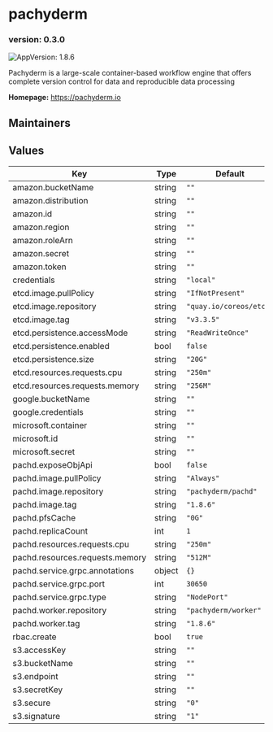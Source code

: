 # pachyderm

### version: 0.3.0<!-- x-release-please-version -->

![AppVersion: 1.8.6](https://img.shields.io/badge/AppVersion-1.8.6-informational?style=flat-square)

Pachyderm is a large-scale container-based workflow engine that offers complete version control for data and reproducible data processing

**Homepage:** <https://pachyderm.io>

## Maintainers

## Values

| Key | Type | Default | Description |
|-----|------|---------|-------------|
| amazon.bucketName | string | `""` |  |
| amazon.distribution | string | `""` |  |
| amazon.id | string | `""` |  |
| amazon.region | string | `""` |  |
| amazon.roleArn | string | `""` |  |
| amazon.secret | string | `""` |  |
| amazon.token | string | `""` |  |
| credentials | string | `"local"` |  |
| etcd.image.pullPolicy | string | `"IfNotPresent"` |  |
| etcd.image.repository | string | `"quay.io/coreos/etcd"` |  |
| etcd.image.tag | string | `"v3.3.5"` |  |
| etcd.persistence.accessMode | string | `"ReadWriteOnce"` |  |
| etcd.persistence.enabled | bool | `false` |  |
| etcd.persistence.size | string | `"20G"` |  |
| etcd.resources.requests.cpu | string | `"250m"` |  |
| etcd.resources.requests.memory | string | `"256M"` |  |
| google.bucketName | string | `""` |  |
| google.credentials | string | `""` |  |
| microsoft.container | string | `""` |  |
| microsoft.id | string | `""` |  |
| microsoft.secret | string | `""` |  |
| pachd.exposeObjApi | bool | `false` |  |
| pachd.image.pullPolicy | string | `"Always"` |  |
| pachd.image.repository | string | `"pachyderm/pachd"` |  |
| pachd.image.tag | string | `"1.8.6"` |  |
| pachd.pfsCache | string | `"0G"` |  |
| pachd.replicaCount | int | `1` |  |
| pachd.resources.requests.cpu | string | `"250m"` |  |
| pachd.resources.requests.memory | string | `"512M"` |  |
| pachd.service.grpc.annotations | object | `{}` |  |
| pachd.service.grpc.port | int | `30650` |  |
| pachd.service.grpc.type | string | `"NodePort"` |  |
| pachd.worker.repository | string | `"pachyderm/worker"` |  |
| pachd.worker.tag | string | `"1.8.6"` |  |
| rbac.create | bool | `true` |  |
| s3.accessKey | string | `""` |  |
| s3.bucketName | string | `""` |  |
| s3.endpoint | string | `""` |  |
| s3.secretKey | string | `""` |  |
| s3.secure | string | `"0"` |  |
| s3.signature | string | `"1"` |  |

